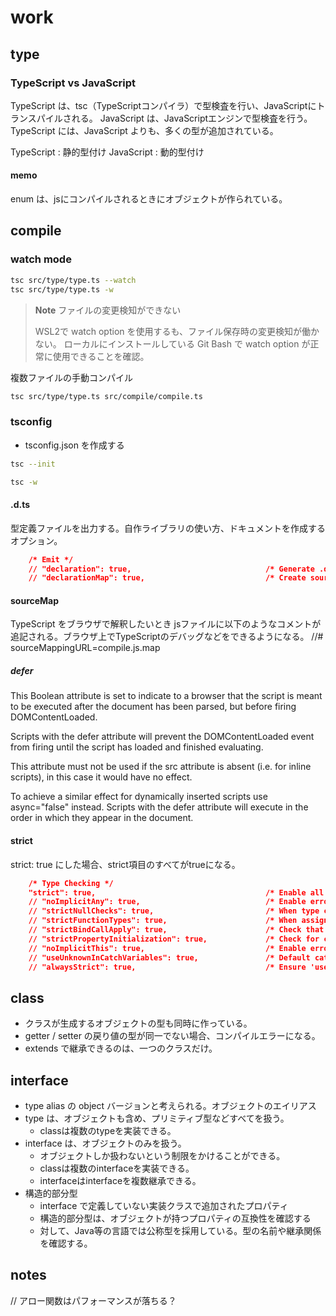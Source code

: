 # work

## type

### TypeScript vs JavaScript

TypeScript は、tsc（TypeScriptコンパイラ）で型検査を行い、JavaScriptにトランスパイルされる。
JavaScript は、JavaScriptエンジンで型検査を行う。
TypeScript には、JavaScript よりも、多くの型が追加されている。

TypeScript : 静的型付け
JavaScript : 動的型付け

#### memo
enum は、jsにコンパイルされるときにオブジェクトが作られている。


## compile

### watch mode

```sh
tsc src/type/type.ts --watch
tsc src/type/type.ts -w
```

> **Note** ファイルの変更検知ができない
>
> WSL2で watch option を使用するも、ファイル保存時の変更検知が働かない。
> ローカルにインストールしている Git Bash で watch option が正常に使用できることを確認。


複数ファイルの手動コンパイル

```sh
tsc src/type/type.ts src/compile/compile.ts
```


### tsconfig

- tsconfig.json を作成する

```sh
tsc --init
```

```sh
tsc -w
```


#### .d.ts

型定義ファイルを出力する。自作ライブラリの使い方、ドキュメントを作成するオプション。

```json
    /* Emit */
    // "declaration": true,                              /* Generate .d.ts files from TypeScript and JavaScript files in your project. */
    // "declarationMap": true,                           /* Create sourcemaps for d.ts files. */
```

#### sourceMap

TypeScript をブラウザで解釈したいとき
jsファイルに以下のようなコメントが追記される。ブラウザ上でTypeScriptのデバッグなどをできるようになる。
//# sourceMappingURL=compile.js.map

##### defer
This Boolean attribute is set to indicate to a browser that the script is meant to be executed after the document has been parsed, but before firing DOMContentLoaded.

Scripts with the defer attribute will prevent the DOMContentLoaded event from firing until the script has loaded and finished evaluating.

This attribute must not be used if the src attribute is absent (i.e. for inline scripts), in this case it would have no effect.

To achieve a similar effect for dynamically inserted scripts use async="false" instead. Scripts with the defer attribute will execute in the order in which they appear in the document.

#### strict

strict: true にした場合、strict項目のすべてがtrueになる。

```json
    /* Type Checking */
    "strict": true,                                      /* Enable all strict type-checking options. */
    // "noImplicitAny": true,                            /* Enable error reporting for expressions and declarations with an implied 'any' type. */
    // "strictNullChecks": true,                         /* When type checking, take into account 'null' and 'undefined'. */
    // "strictFunctionTypes": true,                      /* When assigning functions, check to ensure parameters and the return values are subtype-compatible. */
    // "strictBindCallApply": true,                      /* Check that the arguments for 'bind', 'call', and 'apply' methods match the original function. */
    // "strictPropertyInitialization": true,             /* Check for class properties that are declared but not set in the constructor. */
    // "noImplicitThis": true,                           /* Enable error reporting when 'this' is given the type 'any'. */
    // "useUnknownInCatchVariables": true,               /* Default catch clause variables as 'unknown' instead of 'any'. */
    // "alwaysStrict": true,                             /* Ensure 'use strict' is always emitted. */
```

## class

- クラスが生成するオブジェクトの型も同時に作っている。
- getter / setter の戻り値の型が同一でない場合、コンパイルエラーになる。
- extends で継承できるのは、一つのクラスだけ。

## interface

- type alias の object バージョンと考えられる。オブジェクトのエイリアス
- type は、オブジェクトも含め、プリミティブ型などすべてを扱う。
  - classは複数のtypeを実装できる。
- interface は、オブジェクトのみを扱う。
  - オブジェクトしか扱わないという制限をかけることができる。
  - classは複数のinterfaceを実装できる。
  - interfaceはinterfaceを複数継承できる。
- 構造的部分型
  - interface で定義していない実装クラスで追加されたプロパティ
  - 構造的部分型は、オブジェクトが持つプロパティの互換性を確認する
  - 対して、Java等の言語では公称型を採用している。型の名前や継承関係を確認する。

## notes
// アロー関数はパフォーマンスが落ちる？
